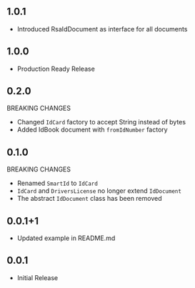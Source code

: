 ## 1.0.1
- Introduced RsaIdDocument as interface for all documents

## 1.0.0
- Production Ready Release

## 0.2.0
BREAKING CHANGES

- Changed `IdCard` factory to accept String instead of bytes
- Added IdBook document with `fromIdNumber` factory

## 0.1.0
BREAKING CHANGES

- Renamed `SmartId` to `IdCard`
- `IdCard` and `DriversLicense` no longer extend `IdDocument`
- The abstract `IdDocument` class has been removed

## 0.0.1+1

- Updated example in README.md

## 0.0.1

- Initial Release
